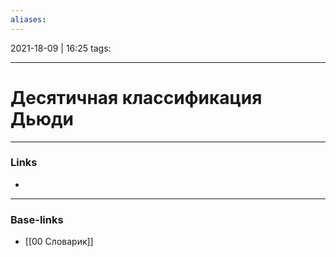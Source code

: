 ```yaml
---
aliases:
---
```

2021-18-09 | 16:25
tags: 
___

# Десятичная классификация Дьюди

___
### Links
- 

___
### Base-links
- [[00 Словарик]]

